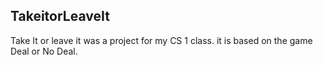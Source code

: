 ## TakeitorLeaveIt
Take It or leave it was a project for my CS 1 class. it is based on the game Deal or No Deal. 
